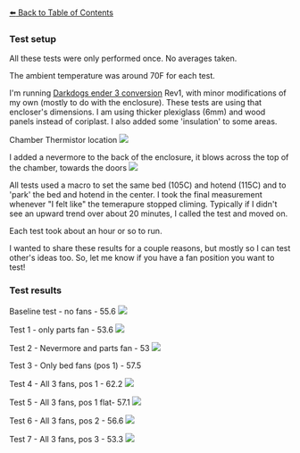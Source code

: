 [:arrow_left: Back to Table of Contents](/README.md)

### Test setup
All these tests were only performed once. No averages taken.

The ambient temperature was around 70F for each test.

I'm running [Darkdogs ender 3 conversion](https://github.com/boubounokefalos/Ender_SW ) Rev1, with minor modifications of my own (mostly to do with the enclosure). 
These tests are using that encloser's dimensions. I am using thicker plexiglass (6mm) and wood panels instead of coriplast. I also added some 'insulation' to some areas.

Chamber Thermistor location
![](/bed-fan/testing/images/chamber_thermistor.jpg)

I added a nevermore to the back of the enclosure, it blows across the top of the chamber, towards the doors
![](/bed-fan/testing/images/nevermore.jpg)

All tests used a macro to set the same bed (105C) and hotend (115C) and to 'park' the bed and hotend in the center. I took the final measurement whenever "I felt like" the temerapure stopped climing. Typically if I didn't see an upward trend over about 20 minutes, I called the test and moved on. 

Each test took about an hour or so to run.

I wanted to share these results for a couple reasons, but mostly so I can test other's ideas too. So, let me know if you have a fan position you want to test!

### Test results

Baseline test - no fans - 55.6
![](/bed-fan/testing/images/no_fans.jpg_)

Test 1 - only parts fan - 53.6
![](/bed-fan/testing/images/only_part_fan.jpg_)

Test 2 - Nevermore and parts fan - 53
![](/bed-fan/testing/images/parts_and_nevermore_fans.jpg_)

Test 3 - Only bed fans (pos 1) - 57.5

Test 4 - All 3 fans, pos 1 - 62.2
![](/bed-fan/testing/images/pos_1.jpg)

Test 5 - All 3 fans, pos 1 flat- 57.1
![](/bed-fan/testing/images/pos_1_flat.jpg)

Test 6 - All 3 fans, pos 2 - 56.6
![](/bed-fan/testing/images/pos_2.jpg)

Test 7 - All 3 fans, pos 3 - 53.3
![](/bed-fan/testing/images/pos_3.jpg)
